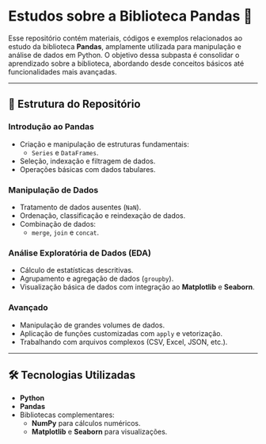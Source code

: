 # Estudos sobre a Biblioteca Pandas 🐼

Esse repositório contém materiais, códigos e exemplos relacionados ao estudo da biblioteca **Pandas**, amplamente utilizada para manipulação e análise de dados em Python. O objetivo dessa subpasta é consolidar o aprendizado sobre a biblioteca, abordando desde conceitos básicos até funcionalidades mais avançadas.  

---

## 📂 Estrutura do Repositório  

### **Introdução ao Pandas**  
- Criação e manipulação de estruturas fundamentais:  
  - `Series` e `DataFrames`.  
- Seleção, indexação e filtragem de dados.  
- Operações básicas com dados tabulares.  

### **Manipulação de Dados**  
- Tratamento de dados ausentes (`NaN`).  
- Ordenação, classificação e reindexação de dados.  
- Combinação de dados:  
  - `merge`, `join` e `concat`.  

### **Análise Exploratória de Dados (EDA)**  
- Cálculo de estatísticas descritivas.  
- Agrupamento e agregação de dados (`groupby`).  
- Visualização básica de dados com integração ao **Matplotlib** e **Seaborn**.  

### **Avançado**  
- Manipulação de grandes volumes de dados.  
- Aplicação de funções customizadas com `apply` e vetorização.  
- Trabalhando com arquivos complexos (CSV, Excel, JSON, etc.).  

---

## 🛠️ Tecnologias Utilizadas  
- **Python**  
- **Pandas**  
- Bibliotecas complementares:  
  - **NumPy** para cálculos numéricos.  
  - **Matplotlib** e **Seaborn** para visualizações.  

 

